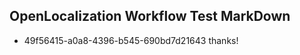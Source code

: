 ## OpenLocalization Workflow Test MarkDown
* 49f56415-a0a8-4396-b545-690bd7d21643 
thanks!<!--HONumber=Mar16_HO2-->
